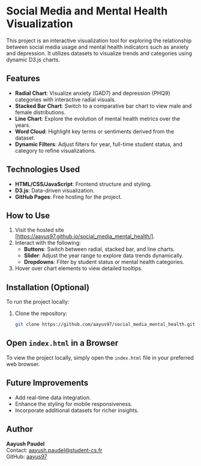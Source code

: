 # Social Media and Mental Health Visualization

This project is an interactive visualization tool for exploring the relationship between social media usage and mental health indicators such as anxiety and depression. It utilizes datasets to visualize trends and categories using dynamic D3.js charts.

## Features
- **Radial Chart**: Visualize anxiety (GAD7) and depression (PHQ9) categories with interactive radial visuals.
- **Stacked Bar Chart**: Switch to a comparative bar chart to view male and female distributions.
- **Line Chart**: Explore the evolution of mental health metrics over the years.
- **Word Cloud**: Highlight key terms or sentiments derived from the dataset.
- **Dynamic Filters**: Adjust filters for year, full-time student status, and category to refine visualizations.

## Technologies Used
- **HTML/CSS/JavaScript**: Frontend structure and styling.
- **D3.js**: Data-driven visualization.
- **GitHub Pages**: Free hosting for the project.

## How to Use
1. Visit the hosted site [https://aayus97.github.io/social_media_mental_health/].
2. Interact with the following:
   - **Buttons**: Switch between radial, stacked bar, and line charts.
   - **Slider**: Adjust the year range to explore data trends dynamically.
   - **Dropdowns**: Filter by student status or mental health categories.
3. Hover over chart elements to view detailed tooltips.

## Installation (Optional)
To run the project locally:
1. Clone the repository:
   ```bash
   git clone https://github.com/aayus97/social_media_mental_health.git


## Open `index.html` in a Browser

To view the project locally, simply open the `index.html` file in your preferred web browser.

## Future Improvements
- Add real-time data integration.
- Enhance the styling for mobile responsiveness.
- Incorporate additional datasets for richer insights.

## Author
**Aayush Paudel**  
Contact: [aayush.paudel@student-cs.fr](mailto:aayush.paudel@student-cs.fr)  
GitHub: [aayus97](https://github.com/aayus97)

